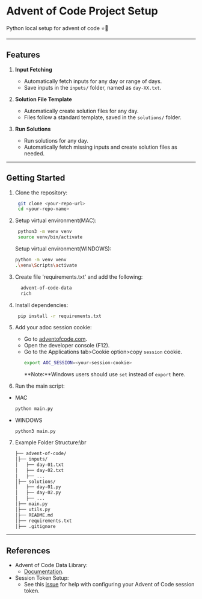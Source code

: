# Advent of Code Project Setup

Python local setup for advent of code ⭐️🎄

---

## Features

1. **Input Fetching**

   - Automatically fetch inputs for any day or range of days.
   - Save inputs in the `inputs/` folder, named as `day-XX.txt`.

2. **Solution File Template**

   - Automatically create solution files for any day.
   - Files follow a standard template, saved in the `solutions/` folder.

3. **Run Solutions**
   - Run solutions for any day.
   - Automatically fetch missing inputs and create solution files as needed.

---

## Getting Started

1. Clone the repository:

   ```bash
    git clone <your-repo-url>
    cd <your-repo-name>
   ```

2. Setup virtual environment(MAC):

   ```bash
    python3 -m venv venv
    source venv/bin/activate
   ```

   Setup virtual environment(WINDOWS):

   ```bash
   python -m venv venv
   .\venv\Scripts\activate
   ```

3. Create file 'requirements.txt' and add the following:

   ```bash
     advent-of-code-data
     rich
   ```

4. Install dependencies:

   ```bash
    pip install -r requirements.txt
   ```

5. Add your adoc session cookie:

   - Go to [adventofcode.com](https://adventofcode.com/).
   - Open the developer console (F12).
   - Go to the Applications tab>Cookie option>copy `session` cookie.
     ```bash
     export AOC_SESSION=<your-session-cookie>
     ```
     **Note:**Windows users should use `set` instead of `export` here.

6. Run the main script:
- MAC
   ```bash
   python main.py
   ```
- WINDOWS
   ```bash(mac)
   python3 main.py
   ```

7. Example Folder Structure:\br
   ```bash
   ├── advent-of-code/
   │├── inputs/             
   │   ├── day-01.txt        
   │   ├── day-02.txt
   │   ├── ...
   │├── solutions/
   │   ├── day-01.py
   │   ├── day-02.py
   │   ├── ...
   │├── main.py
   │├── utils.py
   │├── README.md
   │├── requirements.txt
   │├── .gitignore
   ```        
---

## References

- Advent of Code Data Library:
  - [Documentation](https://pypi.org/project/advent-of-code-data/).
- Session Token Setup:
  - See this [issue](https://github.com/wimglenn/advent-of-code-wim/issues/1) for help with configuring your Advent of Code session token.